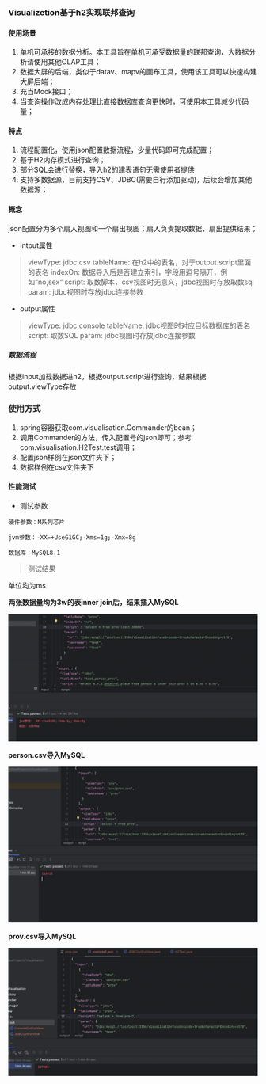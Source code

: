 ### Visualizetion基于h2实现联邦查询

#### 使用场景

1. 单机可承接的数据分析。本工具旨在单机可承受数据量的联邦查询，大数据分析请使用其他OLAP工具；
2. 数据大屏的后端，类似于datav、mapv的画布工具，使用该工具可以快速构建大屏后端；
3. 充当Mock接口；
4. 当查询操作改成内存处理比直接数据库查询更快时，可使用本工具减少代码量；

#### 特点

1. 流程配置化，使用json配置数据流程，少量代码即可完成配置；
2. 基于H2内存模式进行查询；
3. 部分SQL会进行替换，导入h2的建表语句无需使用者提供
4. 支持多数据源，目前支持CSV、JDBC(需要自行添加驱动)，后续会增加其他数据源；

#### 概念

json配置分为多个扇入视图和一个扇出视图；扇入负责提取数据，扇出提供结果；

+ intput属性

> viewType: jdbc,csv
> tableName: 在h2中的表名，对于output.script里面的表名
> indexOn: 数据导入后是否建立索引，字段用逗号隔开，例如“no,sex“
> script: 取数脚本，csv视图时无意义，jdbc视图时存放取数sql
> param: jdbc视图时存放jdbc连接参数

+ output属性

> viewType: jdbc,console
> tableName: jdbc视图时对应目标数据库的表名
> script: 取数SQL
> param: jdbc视图时存放jdbc连接参数

##### 数据流程

根据input加载数据进h2，根据output.script进行查询，结果根据output.viewType存放


### 使用方式

1. spring容器获取com.visualisation.Commander的bean；
2. 调用Commander的方法，传入配置号的json即可；参考com.visualisation.H2Test.test调用；
3. 配置json样例在json文件夹下；
4. 数据样例在csv文件夹下

#### 性能测试

+ 测试参数

`硬件参数：M系列芯片`

`jvm参数：-XX=+UseG1GC;-Xms=1g;-Xmx=8g`

`数据库：MySQL8.1`

>测试结果
  
单位均为ms

**两张数据量均为3w的表inner join后，结果插入MySQL**

![1](pic/3w*3w.png)

**person.csv导入MySQL**

![1](pic/csv导入100wpeople.png)

**prov.csv导入MySQL**

![1](pic/csv导入100w.png)